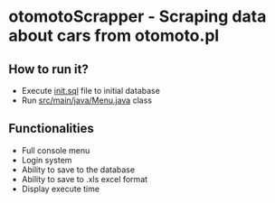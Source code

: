 # otomotoScrapper - Scraping data about cars from otomoto.pl

## How to run it?
- Execute [init.sql](https://github.com/stepkos/otomotoScrapper/blob/main/init.sql) file to initial database 
- Run [src/main/java/Menu.java](https://github.com/stepkos/otomotoScrapper/blob/main/src/main/java/Menu.java) class
  
## Functionalities
- Full console menu
- Login system
- Ability to save to the database
- Ability to save to .xls excel format
- Display execute time

